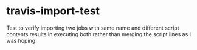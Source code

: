 # travis-import-test

Test to verify importing two jobs with same name and different script contents results in executing both rather than merging the script lines as I was hoping.
